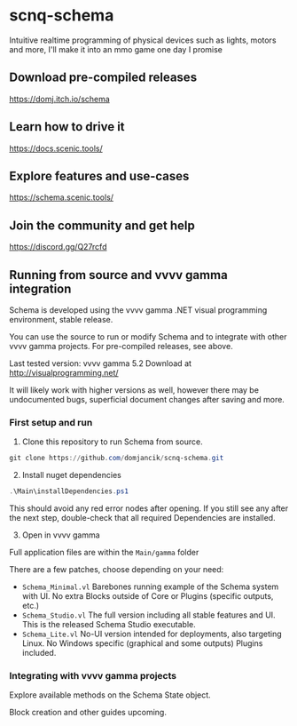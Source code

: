 # scnq-schema
Intuitive realtime programming of physical devices such as lights, motors and more, I'll make it into an mmo game one day I promise

## Download pre-compiled releases
https://domj.itch.io/schema

## Learn how to drive it
https://docs.scenic.tools/

## Explore features and use-cases
https://schema.scenic.tools/

## Join the community and get help
https://discord.gg/Q27rcfd


## Running from source and vvvv gamma integration

Schema is developed using the vvvv gamma .NET visual programming environment, stable release.

You can use the source to run or modify Schema and to integrate with other vvvv gamma projects. For pre-compiled releases, see above.

Last tested version: vvvv gamma 5.2
Download at http://visualprogramming.net/

It will likely work with higher versions as well, however there may be undocumented bugs, superficial document changes after saving and more.

### First setup and run

1. Clone this repository to run Schema from source.

```powershell
git clone https://github.com/domjancik/scnq-schema.git
```

2. Install nuget dependencies

```powershell
.\Main\installDependencies.ps1
```

This should avoid any red error nodes after opening. If you still see any after the next step, double-check that all required Dependencies are installed.

3. Open in vvvv gamma

Full application files are within the `Main/gamma` folder

There are a few patches, choose depending on your need:

- `Schema_Minimal.vl` Barebones running example of the Schema system with UI. No extra Blocks outside of Core or Plugins (specific outputs, etc.)
- `Schema_Studio.vl` The full version including all stable features and UI. This is the released Schema Studio executable.
- `Schema_Lite.vl` No-UI version intended for deployments, also targeting Linux. No Windows specific (graphical and some outputs) Plugins included.

### Integrating with vvvv gamma projects

Explore available methods on the Schema State object.

Block creation and other guides upcoming.